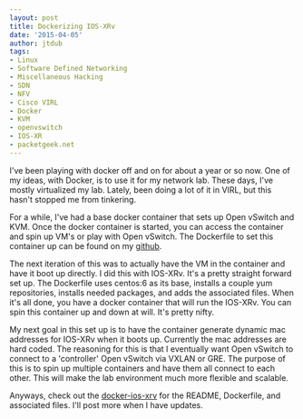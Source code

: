 ```yaml
---
layout: post
title: Dockerizing IOS-XRv
date: '2015-04-05'
author: jtdub
tags:
- Linux
- Software Defined Networking
- Miscellaneous Hacking
- SDN
- NFV
- Cisco VIRL
- Docker
- KVM
- openvswitch
- IOS-XR
- packetgeek.net
---
```


I've been playing with docker off and on for about a year or so now. One of my ideas, with Docker, is to use it for my network lab. These days, I've mostly virtualized my lab. Lately, been doing a lot of it in VIRL, but this hasn't stopped me from tinkering.

For a while, I've had a base docker container that sets up Open vSwitch and KVM. Once the docker container is started, you can access the container and spin up VM's or play with Open vSwitch. The Dockerfile to set this container up can be found on my [github](https://github.com/jtdub/docker-centos-kvm-ovs).

The next iteration of this was to actually have the VM in the container and have it boot up directly. I did this with IOS-XRv. It's a pretty straight forward set up. The Dockerfile uses centos:6 as its base, installs a couple yum repositories, installs needed packages, and adds the associated files. When it's all done, you have a docker container that will run the IOS-XRv. You can spin this container up and down at will. It's pretty nifty.

My next goal in this set up is to have the container generate dynamic mac addresses for IOS-XRv when it boots up. Currently the mac addresses are hard coded. The reasoning for this is that I eventually want Open vSwitch to connect to a 'controller' Open vSwitch via VXLAN or GRE. The purpose of this is to spin up multiple containers and have them all connect to each other. This will make the lab environment much more flexible and scalable.

Anyways, check out the [docker-ios-xrv](https://github.com/jtdub/docker-ios-xrv/blob/master/Dockerfile) for the README, Dockerfile, and associated files. I'll post more when I have updates.
